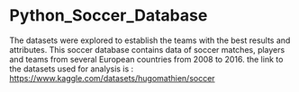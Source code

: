 # Python_Soccer_Database
The datasets were explored to establish the teams with the best results and attributes.
This soccer database contains data of soccer matches, players and teams from several European countries from 2008 to 2016. 
the link to the datasets used for analysis is : https://www.kaggle.com/datasets/hugomathien/soccer

